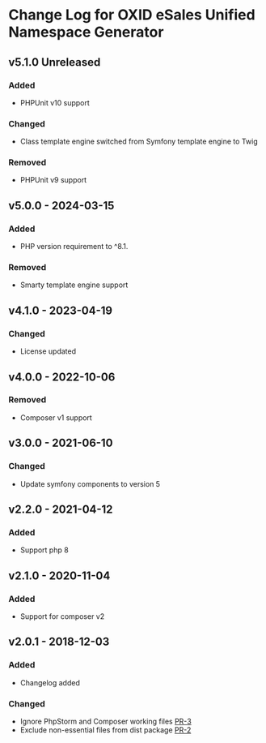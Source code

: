 # Change Log for OXID eSales Unified Namespace Generator

## v5.1.0 Unreleased

### Added
- PHPUnit v10 support

### Changed
- Class template engine switched from Symfony template engine to Twig

### Removed
- PHPUnit v9 support

## v5.0.0 - 2024-03-15

### Added
- PHP version requirement to ^8.1.

### Removed
- Smarty template engine support

## v4.1.0 - 2023-04-19

### Changed
- License updated

## v4.0.0 - 2022-10-06

### Removed
- Composer v1 support

## v3.0.0 - 2021-06-10

### Changed
- Update symfony components to version 5

## v2.2.0 - 2021-04-12

### Added
- Support php 8

## v2.1.0 - 2020-11-04

### Added
- Support for composer v2

## v2.0.1 - 2018-12-03

### Added
- Changelog added

### Changed
- Ignore PhpStorm and Composer working files [PR-3](https://github.com/OXID-eSales/oxideshop-unified-namespace-generator/pull/3)
- Exclude non-essential files from dist package [PR-2](https://github.com/OXID-eSales/oxideshop-unified-namespace-generator/pull/2)
